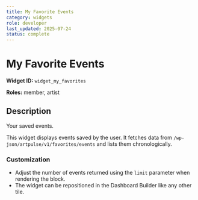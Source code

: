 ```yaml
---
title: My Favorite Events
category: widgets
role: developer
last_updated: 2025-07-24
status: complete
---
```


# My Favorite Events

**Widget ID:** `widget_my_favorites`

**Roles:** member, artist

## Description
Your saved events.

This widget displays events saved by the user. It fetches data from `/wp-json/artpulse/v1/favorites/events` and lists them chronologically.

### Customization
- Adjust the number of events returned using the `limit` parameter when rendering the block.
- The widget can be repositioned in the Dashboard Builder like any other tile.

